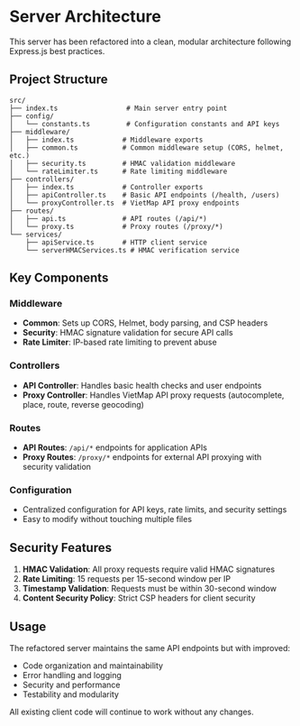 # Server Architecture

This server has been refactored into a clean, modular architecture following Express.js best practices.

## Project Structure

```
src/
├── index.ts                 # Main server entry point
├── config/
│   └── constants.ts         # Configuration constants and API keys
├── middleware/
│   ├── index.ts            # Middleware exports
│   ├── common.ts           # Common middleware setup (CORS, helmet, etc.)
│   ├── security.ts         # HMAC validation middleware
│   └── rateLimiter.ts      # Rate limiting middleware
├── controllers/
│   ├── index.ts            # Controller exports
│   ├── apiController.ts    # Basic API endpoints (/health, /users)
│   └── proxyController.ts  # VietMap API proxy endpoints
├── routes/
│   ├── api.ts              # API routes (/api/*)
│   └── proxy.ts            # Proxy routes (/proxy/*)
└── services/
    ├── apiService.ts       # HTTP client service
    └── serverHMACServices.ts # HMAC verification service
```

## Key Components

### Middleware
- **Common**: Sets up CORS, Helmet, body parsing, and CSP headers
- **Security**: HMAC signature validation for secure API calls
- **Rate Limiter**: IP-based rate limiting to prevent abuse

### Controllers
- **API Controller**: Handles basic health checks and user endpoints
- **Proxy Controller**: Handles VietMap API proxy requests (autocomplete, place, route, reverse geocoding)

### Routes
- **API Routes**: `/api/*` endpoints for application APIs
- **Proxy Routes**: `/proxy/*` endpoints for external API proxying with security validation

### Configuration
- Centralized configuration for API keys, rate limits, and security settings
- Easy to modify without touching multiple files

## Security Features

1. **HMAC Validation**: All proxy requests require valid HMAC signatures
2. **Rate Limiting**: 15 requests per 15-second window per IP
3. **Timestamp Validation**: Requests must be within 30-second window
4. **Content Security Policy**: Strict CSP headers for client security

## Usage

The refactored server maintains the same API endpoints but with improved:
- Code organization and maintainability
- Error handling and logging
- Security and performance
- Testability and modularity

All existing client code will continue to work without any changes.
